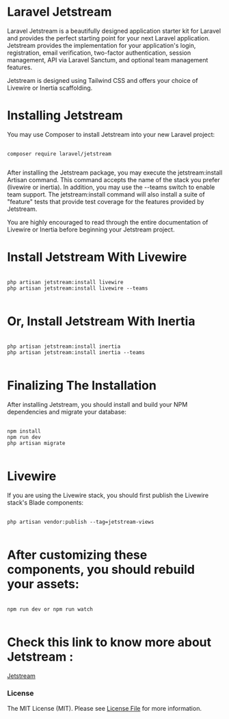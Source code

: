 <h1>Laravel Jetstream</h1>
<p>Laravel Jetstream is a beautifully designed application starter kit for Laravel and provides the perfect starting point for your next Laravel application. Jetstream provides the implementation for your application's login, registration, email verification, two-factor authentication, session management, API via Laravel Sanctum, and optional team management features.</p>

<p>Jetstream is designed using Tailwind CSS and offers your choice of Livewire or Inertia scaffolding.</p>

<h1>Installing Jetstream</h1>
<p>You may use Composer to install Jetstream into your new Laravel project:</p>

<pre>
	<code>
composer require laravel/jetstream
	</code>
</pre>

<p>After installing the Jetstream package, you may execute the jetstream:install Artisan command. This command accepts the name of the stack you prefer (livewire or inertia). In addition, you may use the --teams switch to enable team support. The jetstream:install command will also install a suite of "feature" tests that provide test coverage for the features provided by Jetstream.</p>

<p>You are highly encouraged to read through the entire documentation of Livewire or Inertia before beginning your Jetstream project.</p>

<h1>Install Jetstream With Livewire</h1>
<pre>
	<code>
php artisan jetstream:install livewire
php artisan jetstream:install livewire --teams
	</code>
</pre>
<h1>Or, Install Jetstream With Inertia</h1>

<pre>
	<code>
php artisan jetstream:install inertia
php artisan jetstream:install inertia --teams
	</code>
</pre>

<h1>Finalizing The Installation</h1>
<p>After installing Jetstream, you should install and build your NPM dependencies and migrate your database:</p>
<pre>
	<code>
npm install
npm run dev
php artisan migrate
	</code>
</pre>

<h1>Livewire</h1>
<p>If you are using the Livewire stack, you should first publish the Livewire stack's Blade components:</p>
<pre>
	<code>
php artisan vendor:publish --tag=jetstream-views
	</code>
</pre>

<h1>After customizing these components, you should rebuild your assets:</h1>

<pre>
	<code>
npm run dev or npm run watch
	</code>
</pre>

<h1>Check this link to know more about Jetstream : </h1>
<a href="https://jetstream.laravel.com/2.x/installation.html">Jetstream</a> 
<br>

<h3>License</h3>
The MIT License (MIT). Please see <a href="https://github.com/bakateam/merakiui/blob/main/LICENSE" target="_blank">License File</a> for more information.
